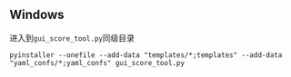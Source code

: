 ## Windows
进入到`gui_score_tool.py`同级目录
```shell
pyinstaller --onefile --add-data "templates/*;templates" --add-data "yaml_confs/*;yaml_confs" gui_score_tool.py
```